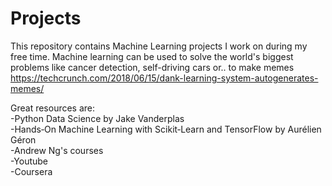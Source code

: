 # Projects

This repository contains Machine Learning projects I work on during my free time. Machine learning can be used to solve the world's biggest problems like cancer detection, self-driving cars or.. to make memes https://techcrunch.com/2018/06/15/dank-learning-system-autogenerates-memes/


Great resources are:  
-Python Data Science by Jake Vanderplas  
-Hands‑On Machine Learning with Scikit‑Learn and TensorFlow by Aurélien Géron  
-Andrew Ng's courses  
-Youtube  
-Coursera
